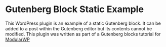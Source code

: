 # Gutenberg Block Static Example

This WordPress plugin is an example of a static Gutenberg block. It can be added to a post within the Gutenberg editor but its contents cannot be modified. This plugin was written as part of a Gutenberg blocks tutorial for [ModularWP](https://modularwp.com/)